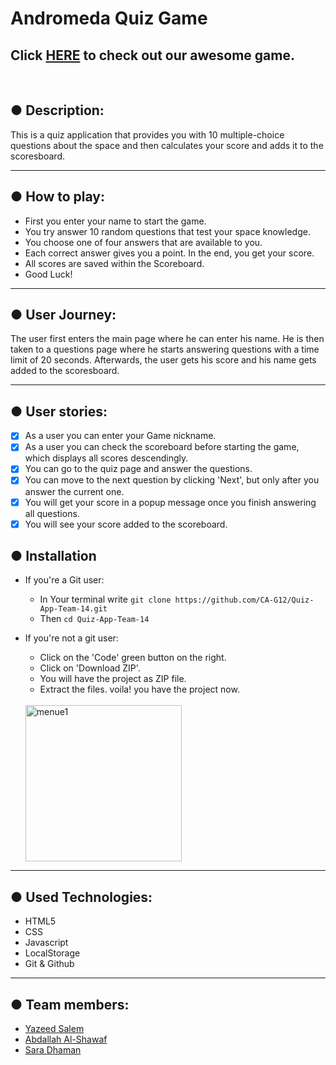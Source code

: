 # Andromeda Quiz Game

## Click [HERE](https://ca-g12.github.io/Quiz-App-Team-14/) to check out our awesome game.

<br/>

## ● Description:

This is a quiz application that provides you with 10 multiple-choice questions about the space and then calculates your score and adds it to the scoresboard.

---

## ● How to play:

- First you enter your name to start the game.
- You try answer 10 random questions that test your space knowledge.
- You choose one of four answers that are available to you.
- Each correct answer gives you a point. In the end, you get your score.
- All scores are saved within the Scoreboard.
- Good Luck!

---

## ● User Journey:

The user first enters the main page where he can enter his name. He is then taken to a questions page where he starts answering questions with a time limit of 20 seconds. Afterwards, the user gets his score and his name gets added to the scoresboard.

---

## ● User stories:

- [x] As a user you can enter your Game nickname.
- [x] As a user you can check the scoreboard before starting the game, which displays all scores descendingly.
- [x] You can go to the quiz page and answer the questions.
- [x] You can move to the next question by clicking 'Next', but only after you answer the current one.
- [x] You will get your score in a popup message once you finish answering all questions.
- [x] You will see your score added to the scoreboard.

## ● Installation

- If you're a Git user:

  - In Your terminal write
    `git clone https://github.com/CA-G12/Quiz-App-Team-14.git`
  - Then `cd Quiz-App-Team-14`

- If you're not a git user:

  - Click on the 'Code' green button on the right.
  - Click on 'Download ZIP'.
  - You will have the project as ZIP file.
  - Extract the files. voila! you have the project now.

  <br />
  <img src="https://i.ibb.co/xMFnTv3/menue1.jpg" alt="menue1" width="250">

---

## ● Used Technologies:

- HTML5
- CSS
- Javascript
- LocalStorage
- Git & Github

---

## ● Team members:

- [Yazeed Salem](https://github.com/ysalem-dev-89)
- [Abdallah Al-Shawaf](https://github.com/abdallah-alshawaf)
- [Sara Dhaman](https://github.com/SaraDahman)
